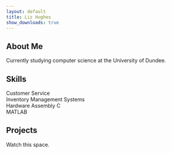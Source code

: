 ```yaml
---
layout: default
title: Liz Hughes
show_downloads: true
---
```

## About Me

Currently studying computer science at the University of Dundee.

## Skills

Customer Service  
Inventory Management Systems  
Hardware Assembly
C  
MATLAB  

## Projects

Watch this space.
